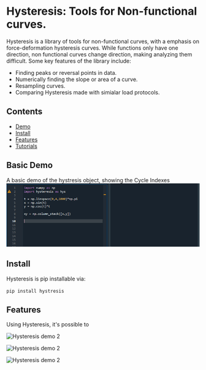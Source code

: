 <h1 align = "Left">Hysteresis: Tools for Non-functional curves.</h1>


Hysteresis is a library of tools for non-functional curves, with a emphasis on force-deformation hysteresis curves.
While functions only have one direction, non functional curves change direction, making analyzing them difficult.
Some key features of the library include:

* Finding peaks or reversal points in data.
* Numerically finding the slope or area of a curve.
* Resampling curves.
* Comparing Hysteresis made with simialar load protocols.

## Contents

* [Demo](https://github.com/cslotboom/Hysteresis#demo)
* [Install](https://github.com/cslotboom/Hysteresis#install)
* [Features](https://github.com/cslotboom/Hysteresis#features)
* [Tutorials](https://github.com/cslotboom/Hysteresis#tutorials)

## Basic Demo

A basic demo of the hystresis object, showing the Cycle Indexes
![Hysteresis demo 1](doc/images/demo.gif)


## Install

Hysteresis is pip installable via:

`pip install hystresis`



## Features

Using Hysteresis, it's possible to 

![Hysteresis demo 2](doc/images/noise.png)

![Hysteresis demo 2](doc/images/downSample.png)

![Hysteresis demo 2](doc/images/compare.png)

